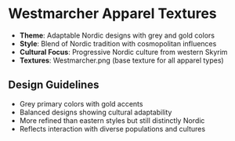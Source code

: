 # Westmarcher Apparel Textures

- **Theme**: Adaptable Nordic designs with grey and gold colors
- **Style**: Blend of Nordic tradition with cosmopolitan influences
- **Cultural Focus**: Progressive Nordic culture from western Skyrim
- **Textures**: Westmarcher.png (base texture for all apparel types)

## Design Guidelines
- Grey primary colors with gold accents
- Balanced designs showing cultural adaptability
- More refined than eastern styles but still distinctly Nordic
- Reflects interaction with diverse populations and cultures